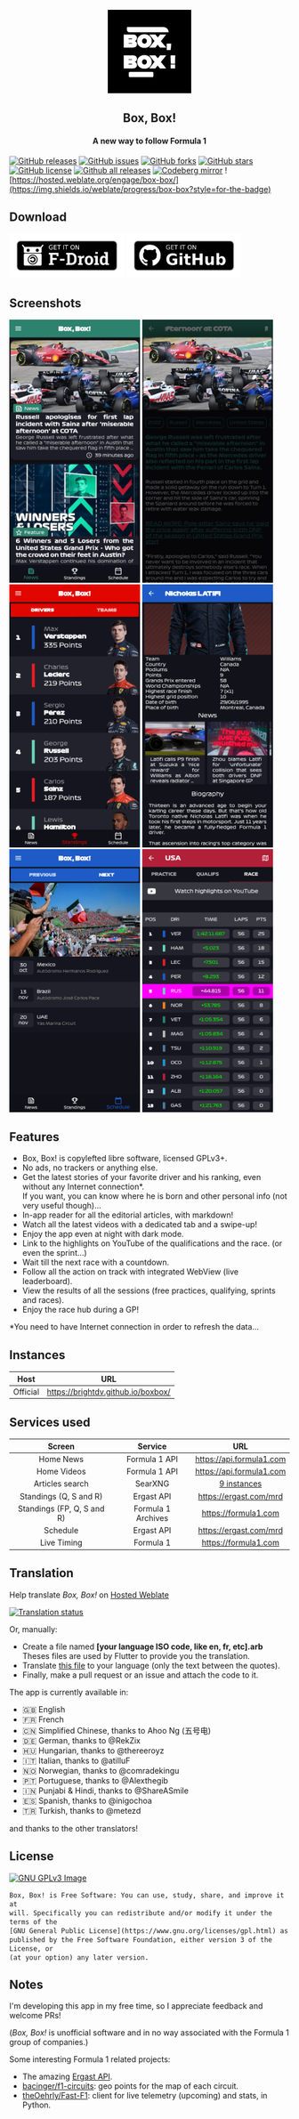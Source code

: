 <p align="center"><img src="assets/images/icon.png" width="150"></a></p> 
<h2 align="center"><b>Box, Box!</b></h2>
<h4 align="center">A new way to follow Formula 1</h4>

[![GitHub releases](https://img.shields.io/github/release/BrightDV/BoxBox?style=for-the-badge)](https://github.com/BrightDV/BoxBox/releases/latest)
[![GitHub issues](https://img.shields.io/github/issues/BrightDV/BoxBox?style=for-the-badge)](https://github.com/BrightDV/BoxBox/issues)
[![GitHub forks](https://img.shields.io/github/forks/BrightDV/BoxBox?style=for-the-badge)](https://github.com/BrightDV/BoxBox/network)
[![GitHub stars](https://img.shields.io/github/stars/BrightDV/BoxBox?style=for-the-badge)](https://github.com/BrightDV/BoxBox/stargazers)
[![GitHub license](https://img.shields.io/github/license/BrightDV/BoxBox?style=for-the-badge)](https://github.com/BrightDV/BoxBox/blob/main/LICENSE)
[![Github all releases](https://img.shields.io/github/downloads/BrightDV/BoxBox/total.svg?style=for-the-badge)](https://github.com/BrightDV/BoxBox/releases)
[![Codeberg mirror](https://img.shields.io/badge/Mirror-Codeberg-blue?style=for-the-badge)](https://codeberg.org/BrightDV/BoxBox)
![https://hosted.weblate.org/engage/box-box/](https://img.shields.io/weblate/progress/box-box?style=for-the-badge)


## Download

[<img src="get-it-on-fdroid.png"
     alt="Get it on F-Droid"
     height="80">](https://f-droid.org/packages/org.brightdv.boxbox/)
[<img src="get-it-on-github.png"
     alt="Download from GitHub"
     height="80">](https://github.com/BrightDV/BoxBox/releases/latest)

## Screenshots

[<img src="fastlane/metadata/android/en-US/images/phoneScreenshots/0.png" width="235">](fastlane/metadata/android/en-US/images/phoneScreenshots/0.png)
[<img src="fastlane/metadata/android/en-US/images/phoneScreenshots/1.png" width="235">](fastlane/metadata/android/en-US/images/phoneScreenshots/1.png)
[<img src="fastlane/metadata/android/en-US/images/phoneScreenshots/2.png" width="235">](fastlane/metadata/android/en-US/images/phoneScreenshots/2.png)
[<img src="fastlane/metadata/android/en-US/images/phoneScreenshots/3.png" width="235">](fastlane/metadata/android/en-US/images/phoneScreenshots/3.png)
[<img src="fastlane/metadata/android/en-US/images/phoneScreenshots/4.png" width="235">](fastlane/metadata/android/en-US/images/phoneScreenshots/4.png)
[<img src="fastlane/metadata/android/en-US/images/phoneScreenshots/5.png" width="235">](fastlane/metadata/android/en-US/images/phoneScreenshots/5.png)

## Features

- Box, Box! is copylefted libre software, licensed GPLv3+.
- No ads, no trackers or anything else.
- Get the latest stories of your favorite driver and his ranking, even without any Internet connection*. \
If you want, you can know where he is born and other personal info (not very useful though)…
- In-app reader for all the editorial articles, with markdown!
- Watch all the latest videos with a dedicated tab and a swipe-up!
- Enjoy the app even at night with dark mode.
- Link to the highlights on YouTube of the qualifications and the race. (or even the sprint…)
- Wait till the next race with a countdown.
- Follow all the action on track with integrated WebView (live leaderboard).
- View the results of all the sessions (free practices, qualifying, sprints and races).
- Enjoy the race hub during a GP!

*You need to have Internet connection in order to refresh the data…

## Instances
| Host    | URL |
| -------- | ------- |
| Official  | https://brightdv.github.io/boxbox/ |

## Services used
| Screen  | Service          | URL |
| :---------------: |:---------------:| :---------------:|
| Home News  | Formula 1 API |  https://api.formula1.com |
| Home Videos  | Formula 1 API |  https://api.formula1.com |
| Articles search  | SearXNG |  [9 instances](lib/api/searx.dart#L26) |
| Standings (Q, S and R)  | Ergast API |  https://ergast.com/mrd |
| Standings (FP, Q, S and R)  | Formula 1 Archives |  https://formula1.com |
| Schedule  |  Ergast API |  https://ergast.com/mrd |
| Live Timing |  Formula 1 |  https://formula1.com |

## Translation

Help translate _Box, Box!_ on [Hosted Weblate](https://hosted.weblate.org/projects/box-box/)

<a href="https://hosted.weblate.org/engage/box-box/">
<img src="https://hosted.weblate.org/widgets/box-box/-/translations/multi-auto.svg" alt="Translation status" />
</a>

Or, manually:
- Create a file named **[your language ISO code, like en, fr, etc].arb**
Theses files are used by Flutter to provide you the translation.
- Translate [this file](lib/l10n/app_en.arb) to your language (only the text between the quotes).
- Finally, make a pull request or an issue and attach the code to it.

The app is currently available in:
- 🇬🇧 English
- 🇫🇷 French
- 🇨🇳 Simplified Chinese, thanks to Ahoo Ng (五号电)
- 🇩🇪 German, thanks to @RekZix
- 🇭🇺 Hungarian, thanks to @thereeroyz
- 🇮🇹 Italian, thanks to @atilluF
- 🇳🇴 Norwegian, thanks to @comradekingu
- 🇵🇹 Portuguese, thanks to @Alexthegib
- 🇮🇳 Punjabi & Hindi, thanks to @ShareASmile
- 🇪🇸 Spanish, thanks to @inigochoa
- 🇹🇷 Turkish, thanks to @metezd

and thanks to the other translators!

## License
[![GNU GPLv3 Image](https://www.gnu.org/graphics/gplv3-127x51.png)](https://www.gnu.org/licenses/gpl-3.0.en.html)  

```
Box, Box! is Free Software: You can use, study, share, and improve it at
will. Specifically you can redistribute and/or modify it under the terms of the
[GNU General Public License](https://www.gnu.org/licenses/gpl.html) as
published by the Free Software Foundation, either version 3 of the License, or
(at your option) any later version.
```

## Notes
I'm developing this app in my free time, so I appreciate feedback and welcome PRs!

(_Box, Box!_ is unofficial software and in no way associated with the Formula 1 group of companies.)

Some interesting Formula 1 related projects:
- The amazing [Ergast API](https://ergast.com/mrd).
- [bacinger/f1-circuits](https://github.com/bacinger/f1-circuits): geo points for the map of each circuit.
- [theOehrly/Fast-F1](https://github.com/theOehrly/Fast-F1): client for live telemetry (upcoming) and stats, in Python.
